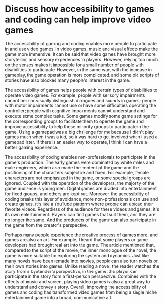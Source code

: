 <!DOCTYPE html>
<html>
<head>
</head>
<body>
  <!-- WEEK 12 assignment -->
  <h1>Discuss how accessibility to games and coding can help improve video games</h1>
  <p>The accessibility of gaming and coding enables more people to participate in and use video games. In video games, music and visual effects make the game more immersive. It can be said that video games have brought more storytelling and sensory experiences to players. However, relying too much on the senses makes it impossible for a small number of people with disabilities to participate. However, in the same way, with the increase in gameplay, the game operation is more complicated, and some old scripts of stories have also blocked many people's interest in the game.</p>
  <p>The accessibility of games helps people with certain types of disabilities to operate video games. For example, people with sensory impairments cannot hear or visually distinguish dialogues and sounds in games; people with motor impairments cannot use or have some difficulties operating the controller; people with cognitive impairments cannot understand and execute some complex tasks. Some games modify some game settings for the corresponding groups to facilitate them to operate the game and improve accessibility to help these minority groups to participate in the game. Using a gamepad was a big challenge for me because I didn't play games much when I was a kid, so it was hard to get involved when I used a gamepad later. If there is an easier way to operate, I think I can have a better gaming experience.</p>
  <p>The accessibility of coding enables non-professionals to participate in the game's production. The early games were dominated by white males and male engineers, which also made the content of the game and the positioning of the characters subjective and fixed. For example, female characters are not emphasized in the game, or some special groups are ignored. Coupled with the operation of the developers, the majority of the game audience is young men. Digital games are divided into entertainment for fixed groups, and others are kept out. Moreover, the accessibility of coding breaks this layer of avoidance, more non-professionals can use and create games. It's like a YouTube platform where people can upload their favorite videos. Regardless of the audience for these videos and games, it's its own entertainment. Players can find games that suit them, and they are no longer the same. And the producers of the game can also participate in the game from the creator's perspective.</p>
  <p>Perhaps many people experience the creative process of games more, and games are also an art. For example, I heard that some players or game developers had brought real art into the game. The article mentioned that, compared to the script of the movie, the inner monologue of the novel, the game is more suitable for exploring the system and dynamics. Just like many novels have been remade into movies, people can also turn novels or their own stories into games. Unlike reading a novel, the reader watches the story from a bystander's perspective; in the game, the player can participate in the story from a first-person perspective. Combined with the effects of music and screen, playing video games is also a great way to understand and convey a story. Overall, improving the accessibility of games and coding has transformed video games from being a single niche entertainment game into a broad, communicative art.</p>
</body>
